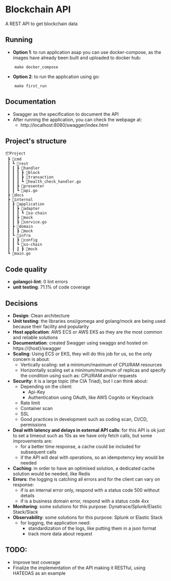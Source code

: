 # Blockchain API

A REST API to get blockchain data

## Running

- **Option 1**: to run application asap you can use docker-compose, as the images have already been built and uploaded to docker hub:
```shell
    make docker_compose
```

- **Option 2**: to run the application using go:
```shell
    make first_run
```

## Documentation

- Swagger as the specification to document the API
- After running the application, you can check the webpage at:
    - http://localhost:8080/swagger/index.html

## Project's structure

```shell script
📦Project
 ┣ 📂cmd
 ┃ ┗ 📂rest
 ┃ ┃ ┣ 📂handler
 ┃ ┃ ┃ ┣ 📂block
 ┃ ┃ ┃ ┣ 📂transaction
 ┃ ┃ ┃ ┗ 📜health_check_handler.go
 ┃ ┃ ┣ 📂presenter
 ┃ ┃ ┗ 📜api.go
 ┣ 📂docs
 ┣ 📂internal
 ┃ ┣ 📂application
 ┃ ┃ ┣ 📂adapter
 ┃ ┃ ┃ ┗ 📂so-chain
 ┃ ┃ ┣ 📂mock
 ┃ ┃ ┣ 📜service.go
 ┃ ┣ 📂domain
 ┃ ┃ ┣ 📂mock
 ┃ ┗ 📂infra
 ┃ ┃ ┣ 📂config
 ┃ ┃ ┗ 📂so-chain
 ┃ ┃ ┃ ┣ 📂mock
 ┗ 📜main.go
```

## Code quality
- **golangci-lint**: 0 lint errors
- **unit testing**: 71.1% of code coverage

## Decisions

- **Design**: Clean architecture
- **Unit testing**: the libraries onsi/gomega and golang/mock are being used because their facility and popularity
- **Host application**: AWS ECS or AWS EKS as they are the most common and reliable solutions
- **Documentation**: created Swagger using swaggo and hosted on https://{host}/swagger
- **Scaling**:
  Using ECS or EKS, they will do this job for us, so the only concern is about:
    - Vertically scaling: set a minimum/maximum of CPU/RAM resources
    - Horizontally scaling set a minimum/maximum of replicas and specify the condition using such as: CPU/RAM and/or requests
- **Security**: it is a large topic (the CIA Triad), but I can think about:
    - Depending on the client:
        - Api-Key
        - Authentication using OAuth, like AWS Cognito or Keycloack
    - Rate limit
    - Container scan
    - SSL
    - Good practices in development such as coding scan, CI/CD, permissions
- **Deal with latency and delays in external API calls**: for this API is ok just to set a timeout such as 10s as we have only fetch calls,
  but some improvements are:
    - for a better time response, a cache could be included for subsequent calls
    - if the API will deal with operations, so an idempotency key would be needed
- **Caching**: in order to have an optimised solution, a dedicated cache solution would be needed, like Redis
- **Errors**: the logging is catching all errors and for the client can vary on response:
    - if is an internal error only, respond with a status code 500 without details
    - if is a business domain error, respond with a status code 4xx
- **Monitoring**: some solutions for this purpose: Dynatrace/Splunk/Elastic Stack/Slack
- **Observability**: some solutions for this purpose: Splunk or Elastic Stack
    - for logging, the application need:
        - standardization of the logs, like putting them in a json format
        - track more data about request

## TODO:

- Improve test coverage
- Finalize the implementation of the API making it RESTful, using HATEOAS as an example